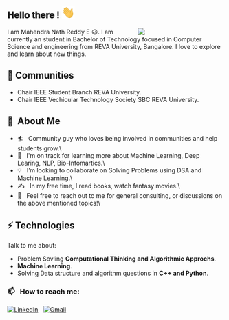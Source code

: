 <h2> 𝐇𝐞𝐥𝐥𝐨 𝐭𝐡𝐞𝐫𝐞  ! <img src="https://raw.githubusercontent.com/ABSphreak/ABSphreak/master/gifs/Hi.gif" width="30px"></h2>

<img align='right' src='https://user-images.githubusercontent.com/5713670/87202985-820dcb80-c2b6-11ea-9f56-7ec461c497c3.gif' width='200"'>

I am Mahendra Nath Reddy E 😃. I am currently an student in Bachelor of Technology focused in Computer Science and engineering from REVA University, Bangalore. I love to explore and learn about new things.

## 👯 Communities
* Chair IEEE Student Branch REVA University.
* Chair IEEE Vechicular Technology Society SBC REVA University.

## 🧐 &nbsp;About Me

- 🏄‍ &nbsp; Community guy who loves being involved in communities and help students grow.\
- 🌱 &nbsp; I'm on track for learning more about Machine Learning, Deep Learing, NLP, Bio-Infomartics.\
- 💡 &nbsp; I’m looking to collaborate on Solving Problems using DSA and Machine Learning.\
- ✍️ &nbsp; In my free time, I read books, watch fantasy movies.\
- 💬 &nbsp; Feel free to reach out to me for general consulting, or discussions on the above mentioned topics!\

## ⚡ Technologies
Talk to me about:
- Problem Sovling **Computational Thinking and Algorithmic Approchs**.
- **Machine Learning**.
- Solving Data structure and algorithm questions in **C++ and Python**.


<!--

## Hello World!! 🤔
- 💬 Ask me about anything an everything.
- 📫 Read my blogs: [Harsh Blog](https://medium.com/).
- 🎯 Portfolio site: [Portfolio](l).
-->

### 📫 &nbsp; How to reach me:


<a href="https://www.linkedin.com/in/mahendranath-reddy-e/"><img alt="LinkedIn" src="https://img.shields.io/badge/linkedin%20-%230077B5.svg?&style=flat&logo=linkedin&logoColor=white"/></a> &nbsp;
<a href="mailto:entropycrusade.dev@gmail.com"><img alt="Gmail" src="https://img.shields.io/badge/Gmail-D14836?style=flat&logo=gmail&logoColor=white" /></a> &nbsp;

